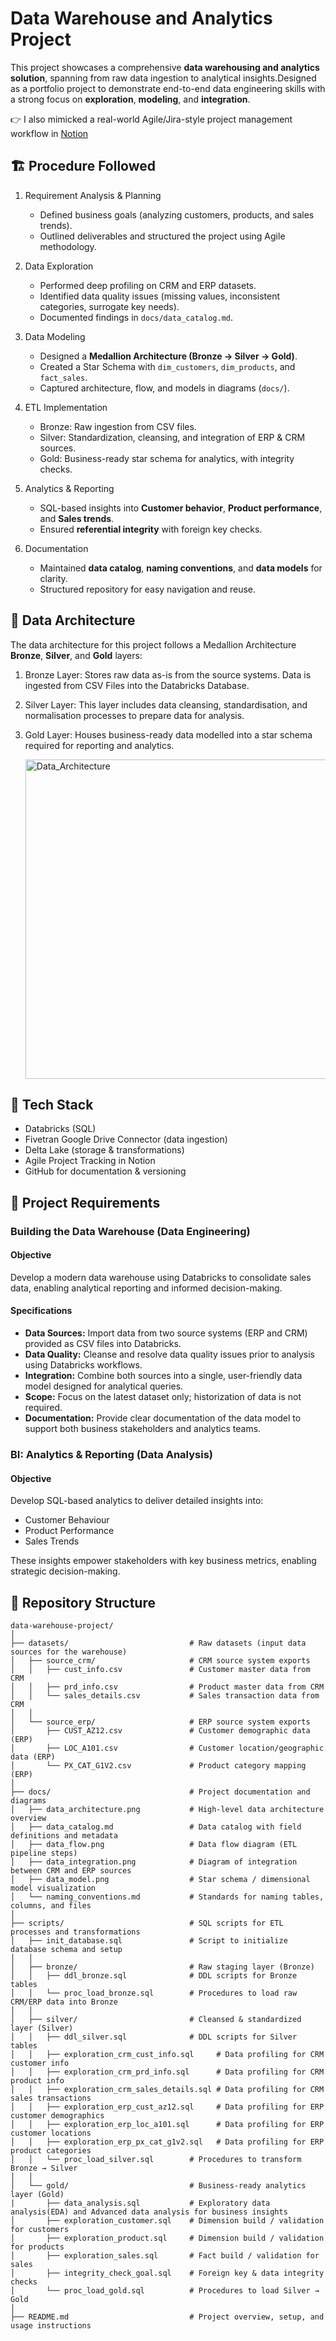 # Data Warehouse and Analytics Project

This project showcases a comprehensive **data warehousing and analytics solution**, spanning from raw data ingestion to analytical insights.Designed as a portfolio project to demonstrate end-to-end data engineering skills with a strong focus on **exploration**, **modeling**, and **integration**.

👉 I also mimicked a real-world Agile/Jira-style project management workflow in [Notion](https://wandering-engineer-849.notion.site/Data-Warehouse-Project-1cfb006f747f80db8f4edc4331512eca)

## 🏗️ Procedure Followed

1. Requirement Analysis & Planning
   - Defined business goals (analyzing customers, products, and sales trends).
   - Outlined deliverables and structured the project using Agile methodology.

2. Data Exploration

   - Performed deep profiling on CRM and ERP datasets.   
   - Identified data quality issues (missing values, inconsistent categories, surrogate key needs).
   - Documented findings in `docs/data_catalog.md`.

3. Data Modeling

   - Designed a **Medallion Architecture (Bronze → Silver → Gold)**.
   - Created a Star Schema with `dim_customers`, `dim_products`, and `fact_sales`.
   - Captured architecture, flow, and models in diagrams (`docs/`).

4. ETL Implementation

   - Bronze: Raw ingestion from CSV files.
   - Silver: Standardization, cleansing, and integration of ERP & CRM sources.
   - Gold: Business-ready star schema for analytics, with integrity checks.

5. Analytics & Reporting

   - SQL-based insights into **Customer behavior**, **Product performance**, and **Sales trends**.
   - Ensured **referential integrity** with foreign key checks.

6. Documentation

   - Maintained **data catalog**, **naming conventions**, and **data models** for clarity.
   - Structured repository for easy navigation and reuse.

## 📖 Data Architecture

The data architecture for this project follows a Medallion Architecture **Bronze**, **Silver**, and **Gold** layers:

1. Bronze Layer: Stores raw data as-is from the source systems. Data is ingested from CSV Files into the Databricks Database.
2. Silver Layer: This layer includes data cleansing, standardisation, and normalisation processes to prepare data for analysis.
3. Gold Layer: Houses business-ready data modelled into a star schema required for reporting and analytics.
   
   <img width="806" height="511" alt="Data_Architecture" src="https://github.com/user-attachments/assets/11d0933d-8d32-4b4c-ae48-5d69dc6536e5" />

## 🔧 Tech Stack

- Databricks (SQL)
- Fivetran Google Drive Connector (data ingestion)
- Delta Lake (storage & transformations)
- Agile Project Tracking in Notion
- GitHub for documentation & versioning

## 🚀 Project Requirements

### Building the Data Warehouse (Data Engineering)

#### Objective

Develop a modern data warehouse using Databricks to consolidate sales data, enabling analytical reporting and informed decision-making.

#### Specifications

- **Data Sources:** Import data from two source systems (ERP and CRM) provided as CSV files into Databricks.
- **Data Quality:** Cleanse and resolve data quality issues prior to analysis using Databricks workflows.
- **Integration:** Combine both sources into a single, user-friendly data model designed for analytical queries.
- **Scope:** Focus on the latest dataset only; historization of data is not required.
- **Documentation:** Provide clear documentation of the data model to support both business stakeholders and analytics teams.

### BI: Analytics & Reporting (Data Analysis)

#### Objective

Develop SQL-based analytics to deliver detailed insights into:

- Customer Behaviour
- Product Performance
- Sales Trends

These insights empower stakeholders with key business metrics, enabling strategic decision-making.

## 📂 Repository Structure

```
data-warehouse-project/
│
├── datasets/                           # Raw datasets (input data sources for the warehouse)
│   ├── source_crm/                     # CRM source system exports
│   │   ├── cust_info.csv               # Customer master data from CRM
│   │   ├── prd_info.csv                # Product master data from CRM
│   │   └── sales_details.csv           # Sales transaction data from CRM
│   │
│   └── source_erp/                     # ERP source system exports
│       ├── CUST_AZ12.csv               # Customer demographic data (ERP)
│       ├── LOC_A101.csv                # Customer location/geographic data (ERP)
│       └── PX_CAT_G1V2.csv             # Product category mapping (ERP)
│
├── docs/                               # Project documentation and diagrams
│   ├── data_architecture.png           # High-level data architecture overview
│   ├── data_catalog.md                 # Data catalog with field definitions and metadata
│   ├── data_flow.png                   # Data flow diagram (ETL pipeline steps)
│   ├── data_integration.png            # Diagram of integration between CRM and ERP sources
│   ├── data_model.png                  # Star schema / dimensional model visualization
│   └── naming_conventions.md           # Standards for naming tables, columns, and files
│
├── scripts/                            # SQL scripts for ETL processes and transformations
│   ├── init_database.sql               # Script to initialize database schema and setup
│   │
│   ├── bronze/                         # Raw staging layer (Bronze)
│   │   ├── ddl_bronze.sql              # DDL scripts for Bronze tables
│   │   └── proc_load_bronze.sql        # Procedures to load raw CRM/ERP data into Bronze
│   │
│   ├── silver/                         # Cleansed & standardized layer (Silver)
│   │   ├── ddl_silver.sql              # DDL scripts for Silver tables
│   │   ├── exploration_crm_cust_info.sql     # Data profiling for CRM customer info
│   │   ├── exploration_crm_prd_info.sql      # Data profiling for CRM product info
│   │   ├── exploration_crm_sales_details.sql # Data profiling for CRM sales transactions
│   │   ├── exploration_erp_cust_az12.sql     # Data profiling for ERP customer demographics
│   │   ├── exploration_erp_loc_a101.sql      # Data profiling for ERP customer locations
│   │   ├── exploration_erp_px_cat_g1v2.sql   # Data profiling for ERP product categories
│   │   └── proc_load_silver.sql        # Procedures to transform Bronze → Silver
│   │
│   └── gold/                           # Business-ready analytics layer (Gold)
|       ├── data_analysis.sql           # Exploratory data analysis(EDA) and Advanced data analysis for business insights
│       ├── exploration_customer.sql    # Dimension build / validation for customers
│       ├── exploration_product.sql     # Dimension build / validation for products
│       ├── exploration_sales.sql       # Fact build / validation for sales
│       ├── integrity_check_goal.sql    # Foreign key & data integrity checks
│       └── proc_load_gold.sql          # Procedures to load Silver → Gold
│
├── README.md                           # Project overview, setup, and usage instructions
```
